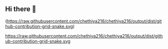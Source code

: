 ## Hi there 👋

<!--
**chethiya216/chethiya216** is a ✨ _special_ ✨ repository because its `README.md` (this file) appears on your GitHub profile.

Here are some ideas to get you started:

- 🔭 I’m currently working on ...
- 🌱 I’m currently learning ...
- 👯 I’m looking to collaborate on ...
- 🤔 I’m looking for help with ...
- 💬 Ask me about ...
- 📫 How to reach me: ...
- 😄 Pronouns: ...
- ⚡ Fun fact: ...
-->


(https://raw.githubusercontent.com/chethiya216/chethiya216/output/dist/github-contribution-grid-snake.svg)

https://raw.githubusercontent.com/chethiya216/chethiya216/output/dist/github-contribution-grid-snake.svg
